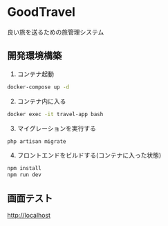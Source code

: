 # GoodTravel
良い旅を送るための旅管理システム

## 開発環境構築

1. コンテナ起動
```sh
docker-compose up -d
```

2. コンテナ内に入る
```sh
docker exec -it travel-app bash
```

3. マイグレーションを実行する
```sh
php artisan migrate
```

4. フロントエンドをビルドする(コンテナに入った状態)
```sh
npm install
npm run dev
```

## 画面テスト

<http://localhost>